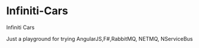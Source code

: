 Infiniti-Cars
=============

Infiniti Cars

Just a playground for trying AngularJS,F#,RabbitMQ, NETMQ, NServiceBus
